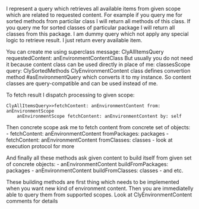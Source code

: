 I represent a query which retrieves all available items from given scope which are related to requested content.
For example if you query me for sorted methods from particilar class I will return all methods of this class. If you query me for sorted classes of particular package I will return all classes from this package.
I am dummy query which not apply any special logic to retrieve result. I just return every available item.

You can create me using superclass message: 
	ClyAllItemsQuery requestedContent: anEnvironmentContentClass
But usually you do not need it because content class can be used directly in place of me:
	classesScope query: ClySortedMethods
ClyEnvironmentContent class defines convertion method #asEnvironmentQuery which converts it to my instance. So content classes are query-compatible and can be used instead of me.

To fetch result I dispatch processing to given scope:
	
	ClyAllItemsQuery>>fetchContent: anEnvironmentContent from: anEnvironmentScope
		anEnvironmentScope fetchContent: anEnvironmentContent by: self

Then concrete scope ask me to fetch content from concrete set of objects: 
	- fetchContent: anEnvironmentContent fromPackages: packages
	- fetchContent: anEnvironmentContent fromClasses: classes
	- look at execution protocol for more
	
And finally all these methods ask given content to build itself from given set of concrete objects:
	- anEnvironmentContent buildFromPackages: packages
	- anEnvironmentContent buildFromClasses: classes 
	- and etc.
	
These building methods are first thing which needs to be implemented when you want new kind of environment content. Then you are immediatelly able to query them from supported scopes. Look at ClyEnvironmentContent comments for details